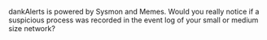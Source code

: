 dankAlerts is powered by Sysmon and Memes.  Would you really notice if a suspicious process was recorded in the event log of your small or medium size network?
